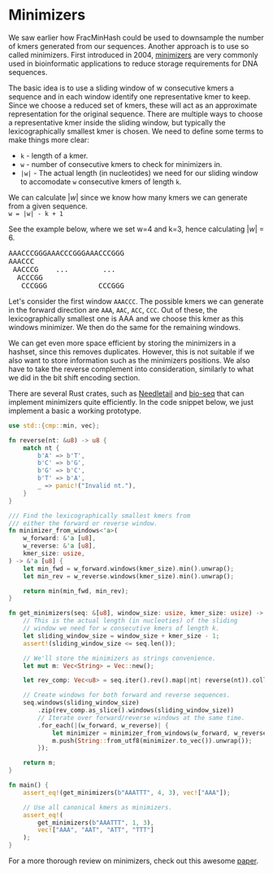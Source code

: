 # Minimizers
We saw earlier how FracMinHash could be used to downsample the number of kmers generated from our sequences. Another approach is to use so called minimizers. First introduced in 2004, [minimizers](https://doi.org/10.1093/bioinformatics/bth408) are very commonly used in bioinformatic applications to reduce storage requirements for DNA sequences.

The basic idea is to use a sliding window of w consecutive kmers a sequence and in each window identify one representative kmer to keep. Since we choose a reduced set of kmers, these will act as an approximate representation for the original sequence. There are multiple ways to choose a representative kmer inside the sliding window, but typically the lexicographically smallest kmer is chosen. We need to define some terms to make things more clear:
- `k` - length of a kmer.
- `w` - number of consecutive kmers to check for minimizers in.
- `|w|` - The actual length (in nucleotides) we need for our sliding window to accomodate `w` consecutive kmers of length `k`.

We can calculate |*w*| since we know how many kmers we can generate from a given sequence.<br>
`w = |w| - k + 1`

See the example below, where we set w=4 and k=3, hence calculating |*w*| = 6.
<pre>
AAACCCGGGAAACCCGGGAAACCCGGG
AAACCC
 AACCCG    ...        ...
  ACCCGG
   CCCGGG            CCCGGG
</pre>

Let's consider the first window `AAACCC`. The possible kmers we can generate in the forward direction are `AAA`, `AAC`, `ACC`, `CCC`. Out of these, the lexicographically smallest one is AAA and we choose this kmer as this windows minimizer. We then do the same for the remaining windows.

We can get even more space efficient by storing the minimizers in a hashset, since this removes duplicates. However, this is not suitable if we also want to store information such as the minimizers positions. We also have to take the reverse complement into consideration, similarly to what we did in the bit shift encoding section.

There are several Rust crates, such as [Needletail](https://docs.rs/needletail/0.6.3/needletail/) and [bio-seq](https://docs.rs/bio-seq/latest/bio_seq/) that can implement minimizers quite efficiently. In the code snippet below, we just implement a basic a working prototype.


```rust
use std::{cmp::min, vec};

fn reverse(nt: &u8) -> u8 {
    match nt {
        b'A' => b'T',
        b'C' => b'G',
        b'G' => b'C',
        b'T' => b'A',
        _ => panic!("Invalid nt."),
    }
}

/// Find the lexicographically smallest kmers from
/// either the forward or reverse window.
fn minimizer_from_windows<'a>(
    w_forward: &'a [u8],
    w_reverse: &'a [u8],
    kmer_size: usize,
) -> &'a [u8] {
    let min_fwd = w_forward.windows(kmer_size).min().unwrap();
    let min_rev = w_reverse.windows(kmer_size).min().unwrap();

    return min(min_fwd, min_rev);
}

fn get_minimizers(seq: &[u8], window_size: usize, kmer_size: usize) -> Vec<String> {
    // This is the actual length (in nucleoties) of the sliding
    // window we need for w consecutive kmers of length k.
    let sliding_window_size = window_size + kmer_size - 1;
    assert!(sliding_window_size <= seq.len());

    // We'll store the minimizers as strings convenience.
    let mut m: Vec<String> = Vec::new();

    let rev_comp: Vec<u8> = seq.iter().rev().map(|nt| reverse(nt)).collect();

    // Create windows for both forward and reverse sequences.
    seq.windows(sliding_window_size)
        .zip(rev_comp.as_slice().windows(sliding_window_size))
        // Iterate over forward/reverse windows at the same time.
        .for_each(|(w_forward, w_reverse)| {
            let minimizer = minimizer_from_windows(w_forward, w_reverse, kmer_size);
            m.push(String::from_utf8(minimizer.to_vec()).unwrap());
        });

    return m;
}

fn main() {
    assert_eq!(get_minimizers(b"AAATTT", 4, 3), vec!["AAA"]);

    // Use all canonical kmers as minimizers.
    assert_eq!(
        get_minimizers(b"AAATTT", 1, 3),
        vec!["AAA", "AAT", "ATT", "TTT"]
    );
}
```

For a more thorough review on minimizers, check out this awesome [paper](https://doi.org/10.1186/s13059-024-03414-4).
